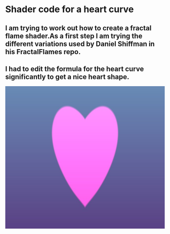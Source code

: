 # Shader code for a heart curve

## I am trying to work out how to create a fractal flame shader.As a first step I am trying the different variations used by Daniel Shiffman in his FractalFlames repo.

## I had to edit the formula for the heart curve significantly to get a nice heart shape.


<!-- [Link to live version]() -->

<img class="img" src="images/heart.jpg" alt="Supershape" style=" display: block;
    margin-left: auto;
    margin-right: auto;" width="800" height="450">

